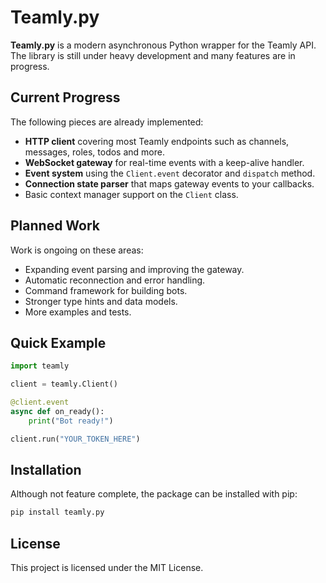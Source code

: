 # Teamly.py

**Teamly.py** is a modern asynchronous Python wrapper for the Teamly API. The library is still under heavy development and many features are in progress.

## Current Progress

The following pieces are already implemented:

- **HTTP client** covering most Teamly endpoints such as channels, messages, roles, todos and more.
- **WebSocket gateway** for real-time events with a keep-alive handler.
- **Event system** using the `Client.event` decorator and `dispatch` method.
- **Connection state parser** that maps gateway events to your callbacks.
- Basic context manager support on the `Client` class.

## Planned Work

Work is ongoing on these areas:

- Expanding event parsing and improving the gateway.
- Automatic reconnection and error handling.
- Command framework for building bots.
- Stronger type hints and data models.
- More examples and tests.

## Quick Example

```python
import teamly

client = teamly.Client()

@client.event
async def on_ready():
    print("Bot ready!")

client.run("YOUR_TOKEN_HERE")
```

## Installation

Although not feature complete, the package can be installed with pip:

```bash
pip install teamly.py
```

## License

This project is licensed under the MIT License.
